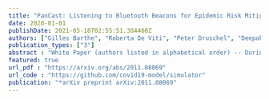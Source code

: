 ```yaml
---
title: "PanCast: Listening to Bluetooth Beacons for Epidemic Risk Mitigation"
date: 2020-01-01
publishDate: 2021-05-18T02:55:51.384460Z
authors: ["Gilles Barthe", "Roberta De Viti", "Peter Druschel", "Deepak Garg", "Manuel Gomez-Rodriguez", "Pierfrancesco Ingo", "Matthew Lentz", "Aastha Mehta", "Bernhard Schölkopf"]
publication_types: ["3"]
abstract : "White Paper (authors listed in alphabetical order) -- During the ongoing COVID-19 pandemic, there have been burgeoning efforts to develop and deploy smartphone apps to expedite contact tracing and risk notification. Most of these apps track pairwise encounters between individuals via Bluetooth and then use these tracked encounters to identify and notify those who might have been in proximity of a contagious individual. Unfortunately, these apps have not yet proven sufficiently effective, partly owing to low adoption rates, but also due to the difficult tradeoff between utility and privacy and the fact that, in COVID-19, most individuals do not infect anyone but a few superspreaders infect many in superspreading events. In this paper, we proposePanCast, a privacy-preserving and inclusive system for epidemic risk assessment and notification that scales gracefully with adoption rates, utilizes location and environmental information to increase utility without tracking its users, and can be used to identify superspreading events. To this end, rather than capturing pairwise encounters between smartphones, our system utilizes Bluetooth encounters between beacons placed in strategic locations where superspreading events are most likely to occur and inexpensive, zero-maintenance, small devices that users can attach to their keyring. PanCast allows healthy individuals to use the system in a purely passive 'radio' mode, and can assist and benefit from other digital and manual contact tracing systems. Finally, PanCast can be gracefully dismantled at the end of the pandemic, minimizing abuse from any malevolent government or entity."
featured: true
url_pdf : "https://arxiv.org/abs/2011.08069"
url_code : "https://github.com/covid19-model/simulator"
publication: "*arXiv preprint arXiv:2011.08069"
---
```


